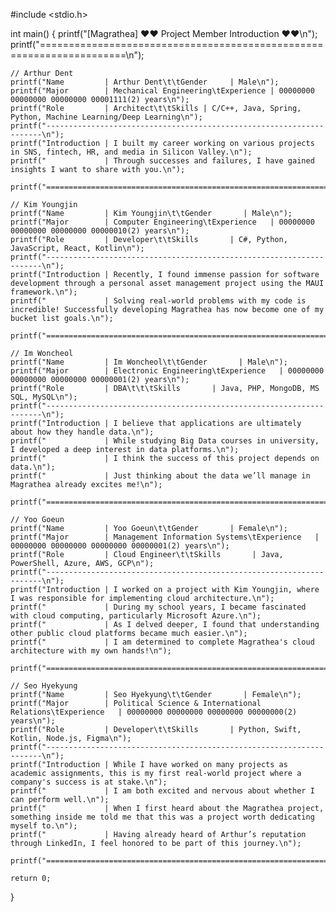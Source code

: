 #include <stdio.h>

int main() {
    printf("[Magrathea] ❤❤ Project Member Introduction ❤❤\n");
    printf("=====================================================================\n");

    // Arthur Dent
    printf("Name         | Arthur Dent\t\tGender     | Male\n");
    printf("Major        | Mechanical Engineering\tExperience | 00000000 00000000 00000000 00001111(2) years\n");
    printf("Role         | Architect\t\tSkills | C/C++, Java, Spring, Python, Machine Learning/Deep Learning\n");
    printf("---------------------------------------------------------------------\n");
    printf("Introduction | I built my career working on various projects in SNS, fintech, HR, and media in Silicon Valley.\n");
    printf("             | Through successes and failures, I have gained insights I want to share with you.\n");

    printf("=====================================================================\n");

    // Kim Youngjin
    printf("Name         | Kim Youngjin\t\tGender       | Male\n");
    printf("Major        | Computer Engineering\tExperience   | 00000000 00000000 00000000 00000010(2) years\n");
    printf("Role         | Developer\t\tSkills       | C#, Python, JavaScript, React, Kotlin\n");
    printf("---------------------------------------------------------------------\n");
    printf("Introduction | Recently, I found immense passion for software development through a personal asset management project using the MAUI framework.\n");
    printf("             | Solving real-world problems with my code is incredible! Successfully developing Magrathea has now become one of my bucket list goals.\n");

    printf("=====================================================================\n");

    // Im Woncheol
    printf("Name         | Im Woncheol\t\tGender       | Male\n");
    printf("Major        | Electronic Engineering\tExperience   | 00000000 00000000 00000000 00000001(2) years\n");
    printf("Role         | DBA\t\t\tSkills       | Java, PHP, MongoDB, MS SQL, MySQL\n");
    printf("---------------------------------------------------------------------\n");
    printf("Introduction | I believe that applications are ultimately about how they handle data.\n");
    printf("             | While studying Big Data courses in university, I developed a deep interest in data platforms.\n");
    printf("             | I think the success of this project depends on data.\n");
    printf("             | Just thinking about the data we’ll manage in Magrathea already excites me!\n");

    printf("=====================================================================\n");

    // Yoo Goeun
    printf("Name         | Yoo Goeun\t\tGender       | Female\n");
    printf("Major        | Management Information Systems\tExperience   | 00000000 00000000 00000000 00000001(2) years\n");
    printf("Role         | Cloud Engineer\t\tSkills       | Java, PowerShell, Azure, AWS, GCP\n");
    printf("---------------------------------------------------------------------\n");
    printf("Introduction | I worked on a project with Kim Youngjin, where I was responsible for implementing cloud architecture.\n");
    printf("             | During my school years, I became fascinated with cloud computing, particularly Microsoft Azure.\n");
    printf("             | As I delved deeper, I found that understanding other public cloud platforms became much easier.\n");
    printf("             | I am determined to complete Magrathea's cloud architecture with my own hands!\n");

    printf("=====================================================================\n");

    // Seo Hyekyung
    printf("Name         | Seo Hyekyung\t\tGender       | Female\n");
    printf("Major        | Political Science & International Relations\tExperience   | 00000000 00000000 00000000 00000000(2) years\n");
    printf("Role         | Developer\t\tSkills       | Python, Swift, Kotlin, Node.js, Figma\n");
    printf("---------------------------------------------------------------------\n");
    printf("Introduction | While I have worked on many projects as academic assignments, this is my first real-world project where a company's success is at stake.\n");
    printf("             | I am both excited and nervous about whether I can perform well.\n");
    printf("             | When I first heard about the Magrathea project, something inside me told me that this was a project worth dedicating myself to.\n");
    printf("             | Having already heard of Arthur’s reputation through LinkedIn, I feel honored to be part of this journey.\n");

    printf("=====================================================================\n");

    return 0;
}
